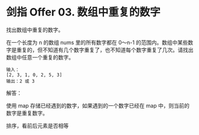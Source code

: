 # 剑指 Offer 03. 数组中重复的数字

找出数组中重复的数字。


在一个长度为 n 的数组 nums 里的所有数字都在 0～n-1 的范围内。数组中某些数字是重复的，但不知道有几个数字重复了，也不知道每个数字重复了几次。请找出数组中任意一个重复的数字。

    输入：
    [2, 3, 1, 0, 2, 5, 3]
    输出：2 或 3 

解答：

使用 map 存储已经遇到的数字，如果遇到的一个数字已经在 map 中，则当前的数字是重复数字。

排序，看前后元素是否相等